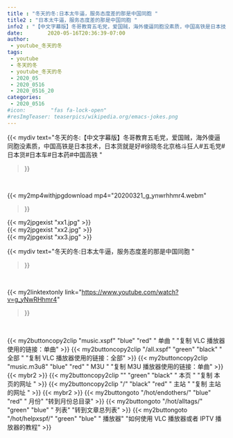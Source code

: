 ```yaml
---
title : "冬天的冬:日本太牛逼，服务态度差的那是中国同胞 "
title2 : "日本太牛逼，服务态度差的那是中国同胞 "
info2 : "【中文字幕版】冬哥教育五毛党，爱国贼，海外傻逼同胞没素质，中国高铁是日本技术，日本货就是好#徐晓冬北京格斗狂人#五毛党#日本货#日本车#日本药#中国高铁 "
date:        2020-05-16T20:36:39-07:00
author:
 - youtube_冬天的冬
tags:
 - youtube
 - 冬天的冬
 - youtube_冬天的冬
 - 2020_05
 - 2020_0516
 - 2020_0516_20
categories:
 - 2020_0516
#icon:        "fas fa-lock-open"
#resImgTeaser: teaserpics/wikipedia.org/emacs-jokes.png
---
```


{{< mydiv text="冬天的冬:【中文字幕版】冬哥教育五毛党，爱国贼，海外傻逼同胞没素质，中国高铁是日本技术，日本货就是好#徐晓冬北京格斗狂人#五毛党#日本货#日本车#日本药#中国高铁 "
>}}
<br>


{{< my2mp4withjpgdownload mp4="20200321_g_ynwrhhmr4.webm"
>}}

{{< my2jpgexist "xx1.jpg" >}}<br>
{{< my2jpgexist "xx2.jpg" >}}<br>
{{< my2jpgexist "xx3.jpg" >}}<br>



{{< mydiv text="冬天的冬:日本太牛逼，服务态度差的那是中国同胞 "
>}}
<br>

{{< my2linktextonly link="https://www.youtube.com/watch?v=g_yNwRHhmr4"
>}}


<br>

{{< my2buttoncopy2clip "music.xspf"        "blue"   "red"    " 单曲 "  "复制 VLC 播放器使用的链接：单曲" >}} {{< my2buttoncopy2clip "/all.xspf"         "green"  "black"  " 全部 "  "复制 VLC 播放器使用的链接：全部" >}} {{< my2buttoncopy2clip "music.m3u8"        "blue"   "red"    " M3U  "    "复制 M3U 播放器使用的链接：单曲" >}} {{< mybr2 >}} {{< my2buttoncopy2clip ""                  "green"  "black"  " 本页 "    "复制 本页的网址 " >}} {{< my2buttoncopy2clip "/"                 "black"  "red"    " 主站 "    "复制 主站的网址 " >}} {{< mybr2 >}} {{< my2buttongoto      "/hot/endothers/"   "blue"   "red"    " 月份"   "转到月份总目录" >}} {{< my2buttongoto      "/hot/alltags/"     "green"  "blue"   " 列表"   "转到文章总列表" >}} {{< my2buttongoto      "/hot/helpxspf/"    "green"  "blue"   " 播放器" "如何使用 VLC 播放器或者 IPTV 播放器的教程" >}} 
